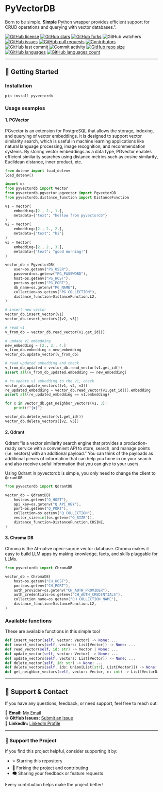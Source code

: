 # PyVectorDB

Born to be simple. **Simple** Python wrapper provides efficient support for CRUD operations and querying with vector databases.".

[![GitHub license](https://img.shields.io/github/license/rizquuula/pyvectordb)](https://github.com/rizquuula/pyvectordb/blob/main/LICENSE)
[![GitHub stars](https://img.shields.io/github/stars/rizquuula/pyvectordb)](https://github.com/rizquuula/pyvectordb/stargazers)
[![GitHub forks](https://img.shields.io/github/forks/rizquuula/pyvectordb)](https://github.com/rizquuula/pyvectordb/network)
![GitHub watchers](https://img.shields.io/github/watchers/rizquuula/pyvectordb)
[![GitHub issues](https://img.shields.io/github/issues/rizquuula/pyvectordb)](https://github.com/rizquuula/pyvectordb/issues)
[![GitHub pull requests](https://img.shields.io/github/issues-pr/rizquuula/pyvectordb)](https://github.com/rizquuula/pyvectordb/pulls)
[![Contributors](https://img.shields.io/github/contributors/rizquuula/pyvectordb)](https://github.com/rizquuula/pyvectordb/graphs/contributors)
![GitHub last commit](https://img.shields.io/github/last-commit/rizquuula/pyvectordb)
![Commit activity](https://img.shields.io/github/commit-activity/y/rizquuula/pyvectordb)
[![GitHub repo size](https://img.shields.io/github/repo-size/rizquuula/pyvectordb)](https://github.com/rizquuula/pyvectordb)
[![GitHub languages](https://img.shields.io/github/languages/top/rizquuula/pyvectordb)](https://github.com/rizquuula/pyvectordb)
[![GitHub languages count](https://img.shields.io/github/languages/count/rizquuula/pyvectordb)](https://github.com/rizquuula/pyvectordb)

---

## 🚀 Getting Started

### Installation 

```sh
pip install pyvectordb
```
### Usage examples 

#### 1. PGVector

PGvector is an extension for PostgreSQL that allows the storage, indexing, and querying of vector embeddings. It is designed to support vector similarity search, which is useful in machine learning applications like natural language processing, image recognition, and recommendation systems. By storing vector embeddings as a data type, PGvector enables efficient similarity searches using distance metrics such as cosine similarity, Euclidean distance, inner product, etc.

```py
from dotenv import load_dotenv
load_dotenv()

import os
from pyvectordb import Vector
from pyvectordb.pgvector.pgvector import PgvectorDB
from pyvectordb.distance_function import DistanceFunction

v1 = Vector(
    embedding=[2., 2., 1.],
    metadata={"text": "hellow from pyvectordb"}
)
v2 = Vector(
    embedding=[2., 2., 2.],
    metadata={"text": "hi"}
)
v3 = Vector(
    embedding=[2., 2., 3.],
    metadata={"text": "good morning!"}
)

vector_db = PgvectorDB(
    user=os.getenv("PG_USER"),
    password=os.getenv("PG_PASSWORD"),
    host=os.getenv("PG_HOST"),
    port=os.getenv("PG_PORT"),
    db_name=os.getenv("PG_NAME"),
    collection=os.getenv("PG_COLLECTION"),
    distance_function=DistanceFunction.L2,
)

# insert new vector
vector_db.insert_vector(v1)
vector_db.insert_vectors([v2, v3])

# read v1
v_from_db = vector_db.read_vector(v1.get_id())

# update v1 embedding
new_embedding = [2., 2., 4.]
v_from_db.embedding = new_embedding
vector_db.update_vector(v_from_db)

# read updated embedding and check
v_from_db_updated = vector_db.read_vector(v1.get_id())
assert all(v_from_db_updated.embedding == new_embedding)

# re-update v1 embedding to the v1, check
vector_db.update_vectors([v1, v2, v3])
re_updated_embedding = vector_db.read_vector(v1.get_id()).embedding
assert all(re_updated_embedding == v1.embedding)

for x in vector_db.get_neighbor_vectors(v1, 3):
    print(f"{x}")

vector_db.delete_vector(v1.get_id())
vector_db.delete_vectors([v2, v3])
```

#### 2. Qdrant

Qdrant “is a vector similarity search engine that provides a production-ready service with a convenient API to store, search, and manage points (i.e. vectors) with an additional payload.” You can think of the payloads as additional pieces of information that can help you hone in on your search and also receive useful information that you can give to your users.

Using Qdrant in pyvectordb is simple, you only need to change the client to `QdrantDB`

```py
from pyvectordb import QdrantDB

vector_db = QdrantDB(
    host=os.getenv("Q_HOST"),
    api_key=os.getenv("Q_API_KEY"),
    port=os.getenv("Q_PORT"),
    collection=os.getenv("Q_COLLECTION"),
    vector_size=int(os.getenv("Q_SIZE")),
    distance_function=DistanceFunction.COSINE,
)
```

#### 3. Chroma DB

Chroma is the AI-native open-source vector database. Chroma makes it easy to build LLM apps by making knowledge, facts, and skills pluggable for LLMs.

```py
from pyvectordb import ChromaDB

vector_db = ChromaDB(
    host=os.getenv("CH_HOST"),
    port=os.getenv("CH_PORT"),
    auth_provider=os.getenv("CH_AUTH_PROVIDER"),
    auth_credentials=os.getenv("CH_AUTH_CREDENTIALS"),
    collection_name=os.getenv("CH_COLLECTION_NAME"),
    distance_function=DistanceFunction.L2,
)
```

### Available functions

These are available functions in this simple tool

```py
def insert_vector(self, vector: Vector) -> None: ...
def insert_vectors(self, vectors: List[Vector]) -> None: ...
def read_vector(self, id: str) -> Vector | None: ...
def update_vector(self, vector: Vector) -> None: ...
def update_vectors(self, vectors: List[Vector]) -> None: ...
def delete_vector(self, id: str) -> None: ...
def delete_vectors(self, ids: Union[List[str], List[Vector]]) -> None: ...
def get_neighbor_vectors(self, vector: Vector, n: int) -> List[VectorDistance]: ...
```

---

## 💬 Support & Contact

If you have any questions, feedback, or need support, feel free to reach out:

📧 **Email:** [My Email](mailto:razifrizqullah@gmail.com)  
🌐 **GitHub Issues:** [Submit an Issue](https://github.com/rizquuula/pyvectordb/issues)  
💼 **LinkedIn:** [LinkedIn Profile](https://www.linkedin.com/in/razifrizqullah/)  

---

### 🙏 Support the Project
If you find this project helpful, consider supporting it by:
- ⭐ Starring this repository  
- 🍴 Forking the project and contributing  
- 🗨 Sharing your feedback or feature requests  

Every contribution helps make the project better!
